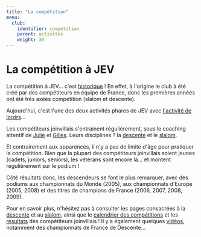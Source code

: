 ```yaml
---
title: "La compétition"
menu:
  club:
    identifier: competition
    parent: activites
    weight: 30
---
```


# La compétition à JEV

La compétition à JEV... c'est [historique](/club/historique/) ! En effet, à l'origine le club à été créé par des compétiteurs en équipe de France, donc les premières années ont été trés axées compétition (slalom et descente).

Aujourd'hui, c'est l'une des deux activités phares de JEV avec [l'activité de loisirs](/club/activites/loisirs/)...

Les compétiteurs joinvillais s'entrainent régulièrement, sous le coaching attentif de [Julie](/adherent/julie-fievez/) et [Gilles](/adherent/gilles-gaud/). Leurs disciplines ? la [descente](/club/activites/competition/descente/) et le [slalom](/club/activites/competition/slalom/).

Et contrairement aux apparences, il n'y a pas de limite d'âge pour pratiquer la compétition. Bien que la plupart des compétiteurs joinvillais soient jeunes (cadets, juniors, séniors), les vétérans sont encore là... et montent régulièrement sur le podium !

Côté résultats donc, les descendeurs se font le plus remarquer, avec des podiums aux championnats du Monde (2005), aux championnats d'Europe (2005, 2008) et des titres de champions de France (2006, 2007, 2008, 2009).

Pour en savoir plus, n'hésitez pas à consulter les pages consacrées à la [descente](/club/activites/competition/descente/) et au [slalom](/club/activites/competition/slalom/), ainsi que le [calendrier des compétitions](/adherents/calendrier/competition/) et les [résultats](/adherents/activites/competition/) des compétiteurs joinvillais !
Il y a également quelques [vidéos](/adherents/multimedia/), notamment des championnats de France de Descente...
